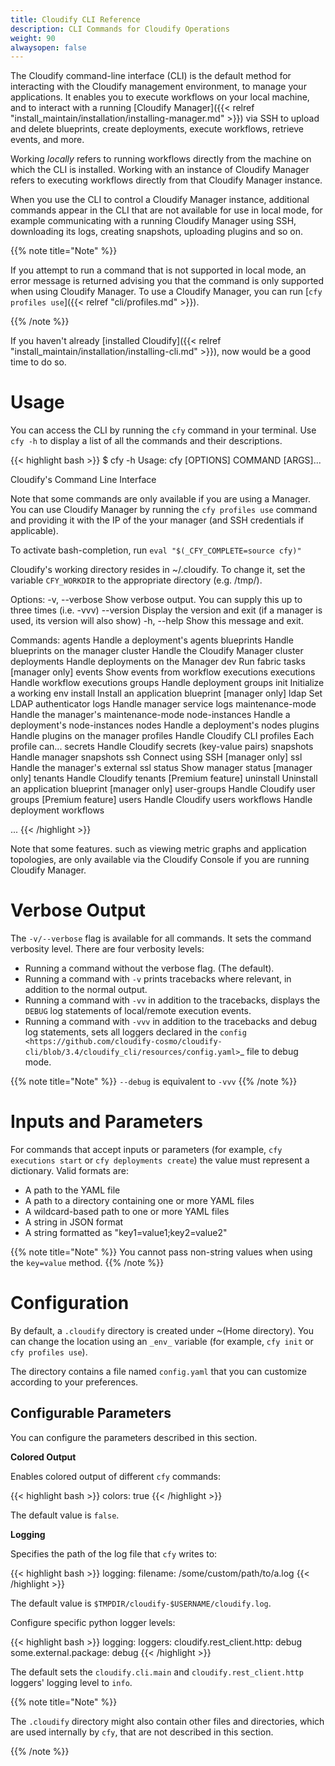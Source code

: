 ```yaml
---
title: Cloudify CLI Reference
description: CLI Commands for Cloudify Operations
weight: 90
alwaysopen: false
---
```


The Cloudify command-line interface (CLI) is the default method for interacting with the Cloudify management environment, to manage your applications. It enables you to execute workflows on your local machine, and to interact with a running [Cloudify Manager]({{< relref "install_maintain/installation/installing-manager.md" >}}) via SSH to upload and delete blueprints, create deployments, execute workflows, retrieve events, and more.

Working _locally_ refers to running workflows directly from the machine on which the CLI is installed. Working with an instance of Cloudify Manager refers to executing workflows directly from that Cloudify Manager instance.

When you use the CLI to control a Cloudify Manager instance, additional commands appear in the CLI that are not available for use in local mode, for example communicating with a running Cloudify Manager using SSH, downloading its logs, creating snapshots, uploading plugins and so on.

{{% note title="Note" %}}

If you attempt to run a command that is not supported in local mode, an error message is returned advising you that the command is only supported when using Cloudify Manager. To use a Cloudify Manager, you can run [`cfy profiles use`]({{< relref "cli/profiles.md" >}}).

{{% /note %}}

If you haven't already [installed Cloudify]({{< relref "install_maintain/installation/installing-cli.md" >}}), now would be a good time to do so.

# Usage

You can access the CLI by running the `cfy` command in your terminal. Use `cfy -h` to display a list of all the commands and their descriptions.

{{< highlight  bash  >}}
$ cfy -h
Usage: cfy [OPTIONS] COMMAND [ARGS]...

  Cloudify's Command Line Interface

  Note that some commands are only available if you are using a Manager. You
  can use Cloudify Manager by running the `cfy profiles use` command and providing
  it with the IP of the your manager (and SSH credentials if applicable).

  To activate bash-completion, run `eval "$(_CFY_COMPLETE=source cfy)"`

  Cloudify's working directory resides in ~/.cloudify. To change it, set the
  variable `CFY_WORKDIR` to the appropriate directory (e.g. /tmp/).

Options:
  -v, --verbose  Show verbose output. You can supply this up to three times
                 (i.e. -vvv)
  --version      Display the version and exit (if a manager is used, its
                 version will also show)
  -h, --help     Show this message and exit.

Commands:
  agents            Handle a deployment's agents
  blueprints        Handle blueprints on the manager
  cluster           Handle the Cloudify Manager cluster
  deployments       Handle deployments on the Manager
  dev               Run fabric tasks [manager only]
  events            Show events from workflow executions
  executions        Handle workflow executions
  groups            Handle deployment groups
  init              Initialize a working env
  install           Install an application blueprint [manager only]
  ldap              Set LDAP authenticator
  logs              Handle manager service logs
  maintenance-mode  Handle the manager's maintenance-mode
  node-instances    Handle a deployment's node-instances
  nodes             Handle a deployment's nodes
  plugins           Handle plugins on the manager
  profiles          Handle Cloudify CLI profiles Each profile can...
  secrets           Handle Cloudify secrets (key-value pairs)
  snapshots         Handle manager snapshots
  ssh               Connect using SSH [manager only]
  ssl               Handle the manager's external ssl
  status            Show manager status [manager only]
  tenants           Handle Cloudify tenants [Premium feature]
  uninstall         Uninstall an application blueprint [manager only]
  user-groups       Handle Cloudify user groups [Premium feature]
  users             Handle Cloudify users
  workflows         Handle deployment workflows


...
{{< /highlight >}}

Note that some features. such as viewing metric graphs and application topologies, are only available via the Cloudify Console if you are running Cloudify Manager.

# Verbose Output

The ``-v/--verbose`` flag is available for all commands. It sets the command verbosity level. There are four verbosity levels:

* Running a command without the verbose flag. (The default).
* Running a command with ``-v`` prints tracebacks where relevant, in addition to the normal output.
* Running a command with ``-vv`` in addition to the tracebacks, displays the ``DEBUG`` log statements of local/remote execution events.
* Running a command with ``-vvv`` in addition to the tracebacks and debug log statements, sets all loggers declared in the `config <https://github.com/cloudify-cosmo/cloudify-cli/blob/3.4/cloudify_cli/resources/config.yaml>`_ file to debug mode.

{{% note title="Note" %}}
``--debug`` is equivalent to ``-vvv``
{{% /note %}}


# Inputs and Parameters

For commands that accept inputs or parameters (for example, `cfy executions start` or `cfy deployments create`) the value must represent a dictionary. Valid formats are:

 * A path to the YAML file
 * A path to a directory containing one or more YAML files
 * A wildcard-based path to one or more YAML files
 * A string in JSON format
 * A string formatted as "key1=value1;key2=value2"

{{% note title="Note" %}}
You cannot pass non-string values when using the `key=value` method.
{{% /note %}}


# Configuration

By default, a `.cloudify` directory is created under ~(Home directory). You can change the location using an `_env_` variable (for example, `cfy init` or `cfy profiles use`). 

The directory contains a file named `config.yaml` that you can customize according to your preferences. 

## Configurable Parameters

You can configure the parameters described in this section.

**Colored Output**

Enables colored output of different `cfy` commands:

{{< highlight  bash  >}}
colors: true
{{< /highlight >}}

The default value is `false`.

**Logging**

Specifies the path of the log file that `cfy` writes to:

{{< highlight  bash  >}}
logging:
  filename: /some/custom/path/to/a.log
{{< /highlight >}}

The default value is `$TMPDIR/cloudify-$USERNAME/cloudify.log`.

Configure specific python logger levels:

{{< highlight  bash  >}}
logging:
  loggers:
    cloudify.rest_client.http: debug
    some.external.package: debug
{{< /highlight >}}

The default sets the `cloudify.cli.main` and `cloudify.rest_client.http` loggers' logging level to `info`.

{{% note title="Note" %}}

The `.cloudify` directory might also contain other files and directories, which are used internally by `cfy`, that are not described in this section.

{{% /note %}}
